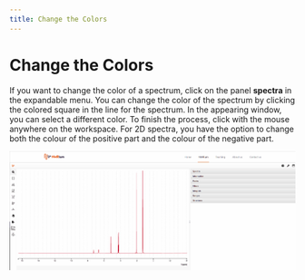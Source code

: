 ```yaml
---
title: Change the Colors
---
```


# Change the Colors

If you want to change the color of a spectrum, click on the panel **spectra** in the expandable menu. You can change the color of the spectrum by clicking the colored square in the line for the spectrum. In the appearing window, you can select a different color. To finish the process, click with the mouse anywhere on the workspace. For 2D spectra, you have the option to change both the colour of the positive part and the colour of the negative part. 

![](./Change_color.gif)
